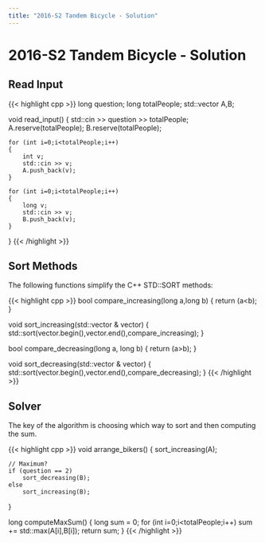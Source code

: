 ```yaml
---
title: "2016-S2 Tandem Bicycle - Solution"
---
```


# 2016-S2 Tandem Bicycle - Solution

## Read Input

{{< highlight cpp >}}
long question;
long totalPeople;
std::vector<long> A,B;
 
void read_input()
{
    std::cin >> question >> totalPeople;
    A.reserve(totalPeople);
    B.reserve(totalPeople);
 
    for (int i=0;i<totalPeople;i++)
    {
        int v;
        std::cin >> v;
        A.push_back(v);
    }
 
    for (int i=0;i<totalPeople;i++)
    {
        long v;
        std::cin >> v;
        B.push_back(v);
    }
}
{{< /highlight >}}

## Sort Methods

The following functions simplify the C++ STD::SORT methods:

{{< highlight cpp >}}
bool compare_increasing(long a,long b)
{
    return (a<b);
}
  
 
void sort_increasing(std::vector<long> & vector)
{
    std::sort(vector.begin(),vector.end(),compare_increasing);
}
  
 
bool compare_decreasing(long a, long b)
{
    return (a>b);
}
  
 
void sort_decreasing(std::vector<long> & vector)
{
    std::sort(vector.begin(),vector.end(),compare_decreasing);
}
{{< /highlight >}}

## Solver

The key of the algorithm is choosing which way to sort and then computing the sum.

{{< highlight cpp >}}
void arrange_bikers()
{
    sort_increasing(A);
  
 
    // Maximum?
    if (question == 2)
        sort_decreasing(B);
    else
        sort_increasing(B);
}
 
 
long computeMaxSum()
{
    long sum = 0;
    for (int i=0;i<totalPeople;i++) 
        sum += std::max(A[i],B[i]);
    return sum;
}
{{< /highlight >}}
